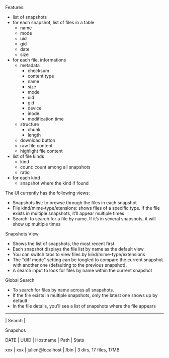 
Features:

- list of snapshots
- for each snapshot, list of files in a table
  - name
  - mode
  - uid
  - gid
  - date
  - size
- for each file, informations
  - metadata
    - checksum 
    - content type
    - name
    - size
    - mode
    - uid
    - gid
    - device
    - inode
    - modification time
  - structure
    - chunk
    - length 
  - download button
  - raw file content
  - highlight file content
- list of file kinds
  - kind
  - count: count among all snapshots
  - ratio
- for each kind
  - snapshot where the kind if found


The UI currently has the following views:

* Snapshots list: to browse through the files in each snapshot
* File kind/mime-type/etensions: shows files of a specific type. If the file exists in multiple snapshots, it’ll appear multiple times
* Search: to search for a file by name. If it’s in several snapshots, it will show up multiple times


Snapshots View

* Shows the list of snapshots, the most recent first
* Each snapshot displays the file list by name as the default view
* You can switch tabs to view files by kind/mime-type/extensions
* The "diff mode" setting can be toogled to compare the current snapshot with another one (defaulting to the previous snapshot).
* A search input to look for files by name within the current snapshot

Global Search

* To search for files by name across all snapshots.
* If the file exists in multiple snapshots, only the latest one shows up by default
* In the file details, you'll see a list of snapshots where the file appears



-----

| Search | 

Snapshos

DATE | UUID | Hostname | Path | Stats

xxx | xxx | julien@localhost | /bin | 3 dirs, 17 files, 17MB